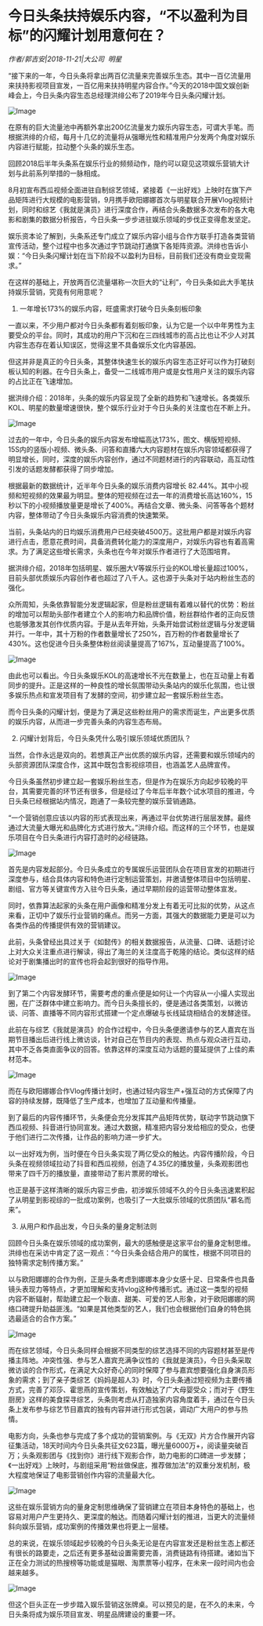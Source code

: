 # 今日头条扶持娱乐内容，“不以盈利为目标”的闪耀计划用意何在？

*作者/郭吉安|2018-11-21|大公司 
                                                明星*

“接下来的一年，今日头条将拿出两百亿流量来完善娱乐生态。其中一百亿流量用来扶持影视项目宣发，一百亿用来扶持明星内容合作。”今天的2018中国文娱创新峰会上，今日头条内容生态总经理洪绯公布了2019年今日头条闪耀计划。

![Image](http://p3.pstatp.com/large/pgc-image/266464d7b41345b38af3dec873d68055)

在原有的巨大流量池中再额外拿出200亿流量发力娱乐内容生态，可谓大手笔。而根据洪绯的介绍，每月十几亿的流量将从强曝光性和精准用户分发两个角度对娱乐内容进行赋能，拉动整个头条的娱乐生态。

回顾2018后半年头条系在娱乐行业的频频动作，隐约可以窥见这项娱乐营销大计划与此前系列举措的一脉相成。

8月初宣布西瓜视频全面进驻自制综艺领域，紧接着《一出好戏》上映时在旗下产品矩阵进行大规模的电影营销，9月携手欧阳娜娜首次与明星联合开展Vlog视频计划，同时和综艺《我就是演员》进行深度合作，再结合头条数据多次发布的各大电影和剧集的数据分析报告，今日头条一步步进驻娱乐领域的步伐正变得愈发坚定。

娱乐资本论了解到，头条系还专门成立了娱乐内容小组与合作方联手打造各类营销宣传活动，整个过程中也多次通过字节跳动打通旗下各矩阵资源。洪绯也告诉小娱：“今日头条闪耀计划在当下阶段不以盈利为目标，目前我们还没有商业变现需求。”

在这样的基础上，开放两百亿流量堪称一次巨大的“让利”，今日头条如此大手笔扶持娱乐营销，究竟有何用意呢？

1. 一年增长173%的娱乐内容，旺盛需求打破今日头条刻板印象

一直以来，不少用户都对今日头条都有着刻板印象，认为它是一个以中年男性为主要受众的平台。同时，其成功的用户下沉和在三四线城市的高占比也让不少人对其内容生态存在着认知误区，觉得这里不具备娱乐文化内容基因。

但这并非是真正的今日头条，其整体快速生长的娱乐内容生态正好可以作为打破刻板认知的利器。在今日头条上，备受一二线城市用户或是女性用户关注的娱乐内容的占比正在飞速增加。

据洪绯介绍：2018年，头条的娱乐内容呈现了全新的趋势和飞速增长。各类娱乐KOL、明星的数量增速很快，整个娱乐行业对于今日头条的关注度也在不断上升。

![Image](http://p9.pstatp.com/large/pgc-image/f171ee24cf8547e082c4234a9b082dec)

过去的一年中，今日头条的娱乐内容发布增幅高达173%，图文、横版短视频、15S内的竖版小视频、微头条、问答和直播六大内容题材在娱乐内容领域都获得了明显增长，同时，深度的娱乐内容创作，通过不同题材进行的内容联动，高互动性引发的话题发酵都获得了同步增加。

根据最新的数据统计，近半年今日头条的娱乐消费内容增长 82.44%。其中小视频和短视频的效果最为明显。整体的短视频在过去一年的消费增长高达160%，15秒以下的小视频播放量更是增长了400%。再结合文章、微头条、问答等各个题材内容，整体带动了今日头条娱乐内容消费的快速繁荣。

当前，头条站内的日均娱乐消费用户已经突破4500万。这批用户都是对娱乐内容进行点击，愿意花费时间，具备消费转化能力的深度用户，对娱乐内容也有着高需求。为了满足这些增长需求，头条也在今年对娱乐作者进行了大范围培育。

据洪绯介绍，2018年包括明星、娱乐圈大V等娱乐行业的KOL增长量超过100%，目前头部优质娱乐内容创作者也超过了八千人。这也源于头条对于站内粉丝生态的强化。

众所周知，头条依靠智能分发逻辑起家，但是粉丝逻辑有着难以替代的优势：粉丝的增加可以帮助头部作者建立个人的影响力和品牌价值，粉丝群给作者的正向反馈也能够激发其创作优质内容。于是从去年开始，头条开始尝试粉丝逻辑与分发逻辑并行。一年中，其十万粉的作者数量增长了250%，百万粉的作者数量增长了430%。这也促进今日头条整体粉丝阅读量提高了167%，互动量提高了100%。

![Image](http://p3.pstatp.com/large/pgc-image/6f0efdcce02249f7a1b438ab284931a9)

由此也可以看出。今日头条娱乐KOL的高速增长不光在数量上，也在互动量上有着同步的提升。正是这样的一种良性的增长氛围带动头条站内的娱乐化氛围，也让很多娱乐热点和宣发项目有了发酵的空间，初步建立起一套娱乐粉丝生态。

而今日头条的闪耀计划，便是为了满足这些粉丝用户的需求而诞生，产出更多优质的娱乐内容，从而进一步完善头条的内容生态布局。

2. 闪耀计划背后，今日头条凭什么吸引娱乐领域优质团队？

当然，合作永远是双向的。若想真正产出优质的娱乐内容，还需要和娱乐领域内的头部资源团队深度合作，这其中既包含影视综项目，也涵盖艺人品牌宣传。

今日头条虽然初步建立起一套娱乐粉丝生态，但是作为在娱乐方向起步较晚的平台，其需要完善的环节还有很多，但是经过了今年后半年数个试水项目的推进，今日头条已经根据站内情况，跑通了一条较完整的娱乐营销通路。

“一个营销创意应该以内容的形式表现出来，再通过平台优势进行层层发酵。最终通过大流量大曝光和品牌化方式进行放大。”洪绯介绍。而这样的三个环节，也是娱乐项目在今日头条进行内容打造时的必经链路。

![Image](http://p1.pstatp.com/large/pgc-image/17c680275cb74910a129e2eef2132b6a)

首先是内容发起部分。今日头条成立的专属娱乐运营团队会在项目宣发的初期进行深度参与，结合具体内容和特色进行定制运营策划，并邀请整体项目中包括明星、剧组、官方等关键宣传方入驻今日头条，通过早期阶段的运营带动整体宣发。

同时，依靠算法起家的头条在用户画像和精准分发上有着无可比拟的优势，从这点来看，正切中了娱乐行业营销的痛点。而另一方面，其强大的数据能力更是可以为各类作品的传播提供有效的营销建议。

此前，头条曾经出具过关于《如懿传》的相关数据报告，从流量、口碑、话题讨论上对大众关注重点进行解读，得出了海兰的关注度高于乾隆的结论。类似这样的结论对于剧集播出时的宣传也将会起到很好的指导作用。

![Image](http://p9.pstatp.com/large/pgc-image/e3007aaf5de44fd48f7cd098b1dcab57)

到了第二个内容发酵环节，需要考虑的重点便是如何让一个内容从一小撮人实现出圈，在广泛群体中建立影响力。而今日头条擅长的，便是通过各类策划，以微访谈、问答、直播等不同内容形式搭建一个定点爆破与长线延烧相结合的发酵途径。

此前在与综艺《我就是演员》的合作过程中，今日头条便邀请参与的艺人嘉宾在当期节目播出后进行线上微访谈，针对自己在节目内的表现、热点与观众进行互动，其中不乏各类直面争议的回答。依靠这样的深度互动为话题的蔓延提供了上佳的素材范本。

![Image](http://p9.pstatp.com/large/pgc-image/27b855e935e24680a12ad4397c8afe7e)

而在与欧阳娜娜合作Vlog传播计划时，也通过轻内容生产+强互动的方式保障了内容的持续发酵，既降低了生产成本，也增加了互动量和传播量。

到了最后的内容传播环节，头条便会充分发挥其产品矩阵优势，联动字节跳动旗下西瓜视频、抖音进行协同宣发。通过大数据，精准把内容分发给相应的受众，也便于他们进行二次传播，让作品的影响力进一步扩大。

以一出好戏为例，当时便在今日头条实现了两亿受众的触达。内容传播阶段，今日头条在视频领域拉动了抖音和西瓜视频，创造了4.35亿的播放量，头条观影团也带来了四千万的播放量，直接带动了影片票房的增长。

也正是基于这样清晰的娱乐内容三步曲，初涉娱乐领域不久的今日头条迅速累积起了从明星到影视综的一批成功案例，也吸引了一大批娱乐领域的优质团队“慕名而来”。

3. 从用户和作品出发，今日头条的量身定制法则

回顾今日头条在娱乐领域的成功案例，最大的感触便是这家平台的量身定制思维。洪绯也在采访中肯定了这一观点：“今日头条会结合用户的属性，根据不同项目的独特需求定制传播方案。”

以与欧阳娜娜的合作为例，正是头条考虑到娜娜本身少女感十足、日常条件也具备镜头表现力等特点，才更加理解和支持vlog这种传播形式。通过这一类型的视频内容不断辐射，帮助建立起一个耿直、甜美、可爱的艺人形象，对于欧阳娜娜的网络口碑提升助益匪浅。“如果是其他类型的艺人，我们也会根据他们自身的特色挑选最适合的合作方案。”

![Image](http://p3.pstatp.com/large/pgc-image/c7300892f89246e586aca91fca13e414)

而在综艺领域，今日头条同样会根据不同类型的综艺选择不同的内容题材甚至是传播主阵地。冲突性强、参与艺人嘉宾充满争议性的《我就是演员》，今日头条采取微访谈的合作形式，在满足大众好奇心的同时保障了参与嘉宾想要强化自身演员形象的需求；到了亲子类综艺《妈妈是超人3》时，今日头条通过短视频为主要传播方式，完善了邓莎、霍思燕的宣传策划，有效触达了广大母婴受众；而对于《野生厨房》这样的美食探寻综艺，头条则考虑从打造独家内容角度着手，通过在今日头条上发布参与综艺节目嘉宾的独有内容并进行形式包装，调动广大用户的参与热情。

电影方向，头条也参与完成了多个成功的营销案例。与《无双》片方合作展开内容征集活动，18天时间内今日头条共征文623篇，曝光量6000万+，阅读量突破百万；头条观影团与《找到你》进行线下观影合作，助力电影的口碑进一步发酵；《一出好戏》上映时，与剧组采用“粉丝做保底，推荐做加法”的双重分发机制，极大程度地保证了电影营销创作内容的流量最大化。

![Image](http://p3.pstatp.com/large/pgc-image/b76879989b0d447ab28f859caf1049f3)

这些在娱乐营销方向的量身定制思维确保了营销建立在项目本身特色的基础上，也容易对用户产生更持久、更深度的触达。而随着闪耀计划的推进，当更大的流量倾斜向娱乐营销，成功案例的传播效果也将更上一层楼。

总的来说，在娱乐领域起步较晚的今日头条无论是在内容宣发还是粉丝生态上都还有很长的路要走，之后还有更多基础设置需要完善，消费链路有待搭建。诸如当下正在全力测试的热搜榜等功能或是猫眼、淘票票等小程序，在未来一段时间内也会越来越多。

![Image](http://p99.pstatp.com/large/pgc-image/3abcc601987b46fa98d7d2f7f432a8af)

但这个巨头正在一步步踏入娱乐营销这张牌桌。可以预见的是，在不久的未来，今日头条将成为娱乐项目宣发、明星品牌建设的重要一环。

